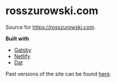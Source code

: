 # rosszurowski.com

Source for <https://rosszurowski.com>.

**Built with**

- [Gatsby](https://gatsbyjs.org)
- [Netlify](https://www.netlify.com/)
- [Dat](https://datproject.org/)

Past versions of the site can be found [here](https://github.com/rosszurowski/rosszurowski.com/releases).
